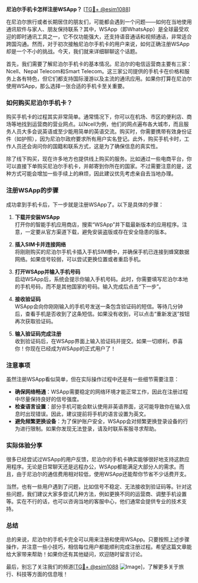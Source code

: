 **尼泊尔手机卡怎样注册WSApp？** [[TG💪+ @esim1088](https://t.me/s/esim1088)]

在尼泊尔旅行或者长期居住的朋友们，可能都会遇到一个问题——如何在当地使用通讯软件与家人、朋友保持联系？其中，WSApp（即WhatsApp）是全球最受欢迎的即时通讯工具之一，它不仅功能强大，还支持语音通话和视频通话，非常适合跨国沟通。然而，对于初次接触尼泊尔手机卡的用户来说，如何正确注册WSApp却是一个不小的挑战。今天，我们就来详细聊聊这个话题。

首先，我们需要了解尼泊尔手机卡的基本情况。尼泊尔的电信运营商主要有三家：Ncell、Nepal Telecom和Smart Telecom。这三家公司提供的手机卡在价格和服务上各有特色，但它们都支持国际漫游以及主流的通讯应用。如果你打算在尼泊尔使用WSApp，那么选择一张合适的手机卡至关重要。

### 如何购买尼泊尔手机卡？

购买手机卡的过程其实非常简单。通常情况下，你可以在机场、市区的便利店、商场等地找到运营商的营业网点。以Ncell为例，他们的网点遍布各大城市，而且服务人员大多会说英语或至少能用简单的英语交流。购买时，你需要携带有效身份证件（如护照），因为尼泊尔政府要求所有用户实名登记。此外，购买手机卡时，工作人员还会询问你的国籍和联系方式，这是为了确保信息的真实性。

除了线下购买，现在许多地方也提供线上购买的服务。比如通过一些电商平台，你可以直接下单购买尼泊尔手机卡，并邮寄到你所在的国家。不过需要注意的是，这种方式可能会增加一些手续上的麻烦，因此建议优先考虑亲自去当地办理。

### 注册WSApp的步骤

成功拿到手机卡后，下一步就是注册WSApp了。以下是具体的步骤：

1. **下载并安装WSApp**  
   打开你的智能手机应用商店，搜索“WSApp”并下载最新版本的应用程序。注意，一定要从官方渠道下载，避免安装盗版或存在安全隐患的版本。

2. **插入SIM卡并连接网络**  
   将刚刚购买的尼泊尔手机卡插入手机SIM槽中，并确保手机已连接到蜂窝数据网络。如果信号较弱，可以尝试更换位置或者重启手机。

3. **打开WSApp并输入手机号码**  
   启动WSApp后，系统会提示你输入手机号码。此时，你需要填写尼泊尔本地的手机号码，而不是其他国家的号码。输入完成后点击“下一步”。

4. **接收验证码**  
   WSApp会向你刚刚输入的手机号发送一条包含验证码的短信。等待几分钟后，查看手机是否收到了这条短信。如果没有收到，可以点击“重新发送”按钮再次获取验证码。

5. **输入验证码完成注册**  
   收到验证码后，在WSApp界面上输入验证码并提交。如果一切顺利，恭喜你！你现在已经成为WSApp的正式用户了！

### 注意事项

虽然注册WSApp看似简单，但在实际操作过程中还是有一些细节需要注意：

- **确保网络畅通**：WSApp需要稳定的网络环境才能正常工作，因此在注册过程中尽量保持良好的信号强度。
- **检查语言设置**：部分手机可能会默认使用非英语界面，这可能导致你在输入信息时出现错误。因此，建议提前将手机的语言设置为英文。
- **避免频繁更换设备**：为了保护账户安全，WSApp会对频繁更换登录设备的行为进行限制。如果你发现无法登录，请及时联系客服寻求帮助。

### 实际体验分享

很多已经尝试过WSApp的用户反馈，尼泊尔的手机卡确实能够很好地支持这款应用程序。无论是日常聊天还是远程办公，WSApp都能满足大部分人的需求。而且，由于尼泊尔的通信费用相对较低，使用WSApp还能帮你节省不少话费开支。

当然，也有一些用户遇到了问题，比如信号不稳定、无法接收到验证码等。针对这些问题，我们建议大家多尝试几种方法，例如更换不同的运营商、调整手机设置等。实在不行的话，也可以咨询当地的客服中心，他们通常会提供专业的技术支持。

### 总结

总的来说，尼泊尔的手机卡完全可以用来注册和使用WSApp。只要按照上述步骤操作，并注意一些小技巧，相信每位用户都能顺利完成注册过程。希望这篇文章能给大家带来帮助！如果你还有其他疑问，欢迎随时留言讨论。

最后，别忘了关注我们的频道[[TG💪+ @esim1088](https://t.me/s/esim1088) ![Image](https://i.postimg.cc/4NQfJmqS/Snipaste-2025-05-13-00-14-12.png)]，了解更多关于旅行、科技等方面的信息哦！